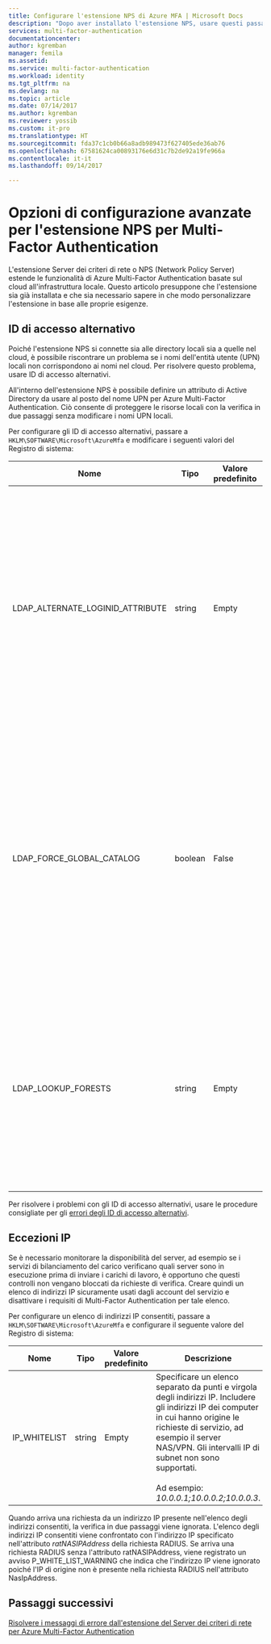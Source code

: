 ```yaml
---
title: Configurare l'estensione NPS di Azure MFA | Microsoft Docs
description: "Dopo aver installato l'estensione NPS, usare questi passaggi per la configurazione avanzata, ad esempio per inserire gli indirizzi IP nell'elenco elementi consentiti e sostituire i nomi dell'entità utente."
services: multi-factor-authentication
documentationcenter: 
author: kgremban
manager: femila
ms.assetid: 
ms.service: multi-factor-authentication
ms.workload: identity
ms.tgt_pltfrm: na
ms.devlang: na
ms.topic: article
ms.date: 07/14/2017
ms.author: kgremban
ms.reviewer: yossib
ms.custom: it-pro
ms.translationtype: HT
ms.sourcegitcommit: fda37c1cb0b66a8adb989473f627405ede36ab76
ms.openlocfilehash: 67581624ca00893176e6d31c7b2de92a19fe966a
ms.contentlocale: it-it
ms.lasthandoff: 09/14/2017

---
```


# <a name="advanced-configuration-options-for-the-nps-extension-for-multi-factor-authentication"></a>Opzioni di configurazione avanzate per l'estensione NPS per Multi-Factor Authentication

L'estensione Server dei criteri di rete o NPS (Network Policy Server) estende le funzionalità di Azure Multi-Factor Authentication basate sul cloud all'infrastruttura locale. Questo articolo presuppone che l'estensione sia già installata e che sia necessario sapere in che modo personalizzare l'estensione in base alle proprie esigenze. 

## <a name="alternate-login-id"></a>ID di accesso alternativo

Poiché l'estensione NPS si connette sia alle directory locali sia a quelle nel cloud, è possibile riscontrare un problema se i nomi dell'entità utente (UPN) locali non corrispondono ai nomi nel cloud. Per risolvere questo problema, usare ID di accesso alternativi. 

All'interno dell'estensione NPS è possibile definire un attributo di Active Directory da usare al posto del nome UPN per Azure Multi-Factor Authentication. Ciò consente di proteggere le risorse locali con la verifica in due passaggi senza modificare i nomi UPN locali. 

Per configurare gli ID di accesso alternativi, passare a `HKLM\SOFTWARE\Microsoft\AzureMfa` e modificare i seguenti valori del Registro di sistema:

| Nome | Tipo | Valore predefinito | Descrizione |
| ---- | ---- | ------------- | ----------- |
| LDAP_ALTERNATE_LOGINID_ATTRIBUTE | string | Empty | Specificare il nome dell'attributo di Active Directory che si vuole usare al posto dell'UPN. Questo attributo viene usato come attributo AlternateLoginId. Se questo valore del Registro di sistema è impostato su un [attributo di Active Directory valido](https://msdn.microsoft.com/library/ms675090.aspx) (ad esempio, mail o displayName), il valore dell'attributo viene utilizzato al posto dell'UPN dell'utente per l'autenticazione. Se questo valore del Registro di sistema è vuoto o non configurato, AlternateLoginId è disabilitato e l'UPN dell'utente viene usato per l'autenticazione. |
| LDAP_FORCE_GLOBAL_CATALOG | boolean | False | Usare questo flag per forzare l'uso del catalogo globale per le ricerche LDAP quando si effettua la ricerca di AlternateLoginId. Configurare un controller di dominio come catalogo globale, aggiungere l'attributo AlternateLoginId al catalogo globale e quindi abilitare questo flag. <br><br> Se LDAP_LOOKUP_FORESTSè configurato (non vuoto), **questo flag viene applicato come true**, indipendentemente dal valore del Registro di sistema. In questo caso, l'estensione NPS richiede che il catalogo globale sia configurato con l'attributo AlternateLoginId per ogni foresta. |
| LDAP_LOOKUP_FORESTS | string | Empty | Specificare un elenco separato da punti e virgola delle foreste in cui eseguire la ricerca. Ad esempio, *contoso.com;foobar.com*. Se questo valore del Registro di sistema è configurato, l'estensione NPS esegue una ricerca in modo iterativo in tutte le foreste nell'ordine in cui sono elencate e restituisce il primo valore AlternateLoginId corretto. Se questo valore del Registro di sistema non è configurato, la ricerca di AlternateLoginId è limitata al dominio corrente.|

Per risolvere i problemi con gli ID di accesso alternativi, usare le procedure consigliate per gli [errori degli ID di accesso alternativi](multi-factor-authentication-nps-errors.md#alternate-login-id-errors).

## <a name="ip-exceptions"></a>Eccezioni IP

Se è necessario monitorare la disponibilità del server, ad esempio se i servizi di bilanciamento del carico verificano quali server sono in esecuzione prima di inviare i carichi di lavoro, è opportuno che questi controlli non vengano bloccati da richieste di verifica. Creare quindi un elenco di indirizzi IP sicuramente usati dagli account del servizio e disattivare i requisiti di Multi-Factor Authentication per tale elenco. 

Per configurare un elenco di indirizzi IP consentiti, passare a `HKLM\SOFTWARE\Microsoft\AzureMfa` e configurare il seguente valore del Registro di sistema: 

| Nome | Tipo | Valore predefinito | Descrizione |
| ---- | ---- | ------------- | ----------- |
| IP_WHITELIST | string | Empty | Specificare un elenco separato da punti e virgola degli indirizzi IP. Includere gli indirizzi IP dei computer in cui hanno origine le richieste di servizio, ad esempio il server NAS/VPN. Gli intervalli IP di subnet non sono supportati. <br><br> Ad esempio: *10.0.0.1;10.0.0.2;10.0.0.3*.

Quando arriva una richiesta da un indirizzo IP presente nell'elenco degli indirizzi consentiti, la verifica in due passaggi viene ignorata. L'elenco degli indirizzi IP consentiti viene confrontato con l'indirizzo IP specificato nell'attributo *ratNASIPAddress* della richiesta RADIUS. Se arriva una richiesta RADIUS senza l'attributo ratNASIPAddress, viene registrato un avviso P_WHITE_LIST_WARNING che indica che l'indirizzo IP viene ignorato poiché l'IP di origine non è presente nella richiesta RADIUS nell'attributo NasIpAddress.

## <a name="next-steps"></a>Passaggi successivi

[Risolvere i messaggi di errore dall'estensione del Server dei criteri di rete per Azure Multi-Factor Authentication](multi-factor-authentication-nps-errors.md)
